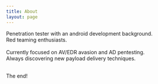 ```yaml
---
title: About
layout: page
---
```


Penetration tester with an android development background.  
Red teaming enthusiasts.  
<br/>
Currently focused on AV/EDR avasion and AD pentesting.
<br/>
Always discovering new payload delivery techniques.

<br/>
The end!
